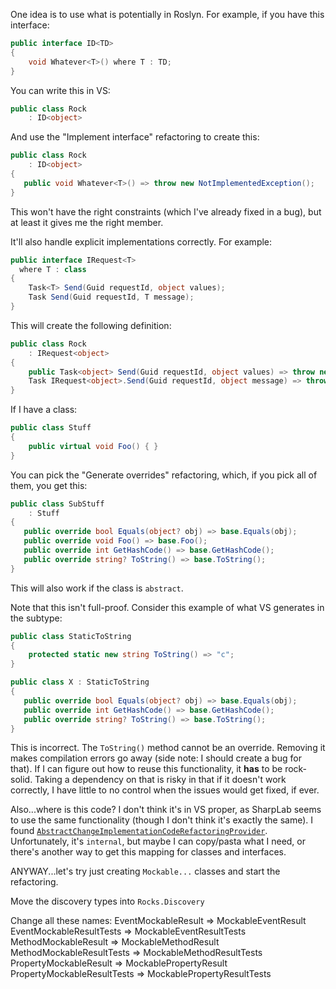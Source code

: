 One idea is to use what is potentially in Roslyn. For example, if you have this interface:

```csharp
public interface ID<TD>
{
	void Whatever<T>() where T : TD;
}
```

You can write this in VS:

```csharp
public class Rock
	: ID<object>
```

And use the "Implement interface" refactoring to create this:

```csharp
public class Rock
	: ID<object>
{
   public void Whatever<T>() => throw new NotImplementedException();
}
```

This won't have the right constraints (which I've already fixed in a bug), but at least it gives me the right member.

It'll also handle explicit implementations correctly. For example:

```csharp
public interface IRequest<T>
  where T : class
{
	Task<T> Send(Guid requestId, object values);
	Task Send(Guid requestId, T message);
}
```

This will create the following definition:

```csharp
public class Rock
	: IRequest<object>
{
	public Task<object> Send(Guid requestId, object values) => throw new NotImplementedException();
	Task IRequest<object>.Send(Guid requestId, object message) => throw new NotImplementedException();
}
```

If I have a class:

```csharp
public class Stuff
{
	public virtual void Foo() { }
}
```

You can pick the "Generate overrides" refactoring, which, if you pick all of them, you get this:

```csharp
public class SubStuff
	: Stuff
{
   public override bool Equals(object? obj) => base.Equals(obj);
   public override void Foo() => base.Foo();
   public override int GetHashCode() => base.GetHashCode();
   public override string? ToString() => base.ToString();
}
```

This will also work if the class is `abstract`.

Note that this isn't full-proof. Consider this example of what VS generates in the subtype:

```csharp
public class StaticToString
{
	protected static new string ToString() => "c";
}

public class X : StaticToString
{
   public override bool Equals(object? obj) => base.Equals(obj);
   public override int GetHashCode() => base.GetHashCode();
   public override string? ToString() => base.ToString();
}
```

This is incorrect. The `ToString()` method cannot be an override. Removing it makes compilation errors go away (side note: I should create a bug for that). If I can figure out how to reuse this functionality, it **has** to be rock-solid. Taking a dependency on that is risky in that if it doesn't work correctly, I have little to no control when the issues would get fixed, if ever.

Also...where is this code? I don't think it's in VS proper, as SharpLab seems to use the same functionality (though I don't think it's exactly the same). I found [`AbstractChangeImplementationCodeRefactoringProvider`](https://github.com/dotnet/roslyn/blob/d11caad0ab35ec679716353eead320f92d05e753/src/Features/CSharp/Portable/ImplementInterface/AbstractChangeImplementationCodeRefactoringProvider.cs). Unfortunately, it's `internal`, but maybe I can copy/pasta what I need, or there's another way to get this mapping for classes and interfaces.

ANYWAY...let's try just creating `Mockable...` classes and start the refactoring.

Move the discovery types into `Rocks.Discovery`

Change all these names:
EventMockableResult => MockableEventResult
EventMockableResultTests => MockableEventResultTests
MethodMockableResult => MockableMethodResult
MethodMockableResultTests => MockableMethodResultTests
PropertyMockableResult => MockablePropertyResult
PropertyMockableResultTests => MockablePropertyResultTests
